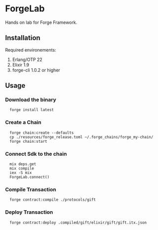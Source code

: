 # ForgeLab

Hands on lab for Forge Framework.

## Installation

Required environements:
  1. Erlang/OTP 22
  2. Elixir 1.9
  3. forge-cli 1.0.2 or higher
  
## Usage

### Download the binary

```
  forge install latest
```

### Create a Chain
```
  forge chain:create --defaults
  cp ./resources/forge_release.toml ~/.forge_chains/forge_my-chain/
  forge chain:start
```

### Connect Sdk to the chain

```
  mix deps.get
  mix compile
  iex -S mix
  ForgeLab.connect()
```

### Compile Transaction

```
  forge contract:compile ./protocols/gift
```

### Deploy Transaction

```
  forge contract:deploy .compiled/gift/elixir/gift/gift.itx.json
```
